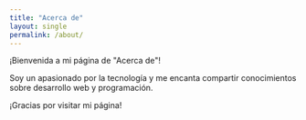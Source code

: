 ```yaml
---
title: "Acerca de"
layout: single
permalink: /about/
---
```


¡Bienvenida a mi página de "Acerca de"!

Soy un apasionado por la tecnología y me encanta compartir conocimientos sobre desarrollo web y programación.

¡Gracias por visitar mi página!

